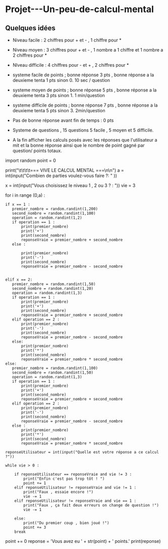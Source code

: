 # Projet---Un-peu-de-calcul-mental

## Quelques idées

- Niveau facile : 2 chiffres pour + et - , 1 chiffre pour * 
- Niveau moyen : 3 chiffres pour + et - , 1 nombre a 1 chiffre et 1 nombre a 2 chiffres pour * 
- NIveau difficile : 4  chiffres pour - et + , 2 chiffres pour * 
- systeme facile de points ; bonne réponse 3 pts , bonne réponse a la deuxieme tenta 1 pts sinon 0. 10 sec / question 
- systeme moyen de points ; bonne réponse 5 pts , bonne réponse a la deuxieme tenta 3 pts sinon 1. 1 min/question
- systeme difficile de points ; bonne réponse 7 pts , bonne réponse a la deuxieme tenta 5 pts sinon 3. 2min/question

- Pas de bonne réponse avant fin de temps : 0 pts
- Systeme de questions , 15 questions 5 facile , 5 moyen et 5 difficile. 
- A la fin afficher les calculs posés avec les réponses que l'utilisateur a mit et la bonne réponse ainsi que le nombre de point gagné par question/ points totaux.

import random
point = 0


print("\t\t\t\t=== VIVE LE CALCUL MENTAL ===\n\n")
a = int(input("Combien de parties voulez-vous faire ?: " )) 

x = int(input("Vous choisissez le niveau 1 , 2 ou 3 ? : "))
vie = 3
 
for i in range (0,a) :
    
    if x == 1 :
       premier_nombre = random.randint(1,200)
       second_nombre = random.randint(1,100)
       operation = random.randint(1,2)
       if operation == 1 : 
           print(premier_nombre)  
           print('+')  
           print(second_nombre)
           reponseVraie = premier_nombre + second_nombre 
       else :
           
           print(premier_nombre)  
           print('-')  
           print(second_nombre)
           reponseVraie = premier_nombre - second_nombre 
           
       
    elif x == 2:
       premier_nombre = random.randint(1,50)
       second_nombre = random.randint(1,20)
       operation = random.randint(1,3)
       if operation == 1 : 
           print(premier_nombre)  
           print('+')  
           print(second_nombre)
           reponseVraie = premier_nombre + second_nombre
       elif operation == 2 :
           print(premier_nombre)  
           print('-')  
           print(second_nombre)
           reponseVraie = premier_nombre - second_nombre
       else:
           print(premier_nombre)  
           print('*')  
           print(second_nombre)
           reponseVraie = premier_nombre * second_nombre
    else:
       premier_nombre = random.randint(1,100)
       second_nombre = random.randint(1,50)
       operation = random.randint(1,3)
       if operation == 1 : 
           print(premier_nombre)  
           print('+')  
           print(second_nombre)
           reponseVraie = premier_nombre + second_nombre
       elif operation == 2 :
           print(premier_nombre)  
           print('-')  
           print(second_nombre)
           reponseVraie = premier_nombre - second_nombre
       else :
           print(premier_nombre)  
           print('*')  
           print(second_nombre)
           reponseVraie = premier_nombre * second_nombre
       
    reponseUtilisateur = int(input("Quelle est votre réponse a ce calcul ?"))

    while vie > 0 :
        
        if reponseUtilisateur == reponseVraie and vie != 3 :
        	print("Enfin c'est pas trop tôt ! ")
        	point += 1 
        elif reponseUtilisateur != reponseVraie and vie != 1 :
            print("Faux , essaie encore !") 
            vie -= 1
        elif reponseUtilisateur != reponseVraie and vie == 1 :
            print("Faux , ça fait deux erreurs on change de question !") 
            vie -= 1
        
        else:
        	print("Du premier coup , bien joué !")
        	point += 3
        break
        
point += 0
reponse = 'Vous avez eu ' + str(point) + ' points.'
print(reponse)
